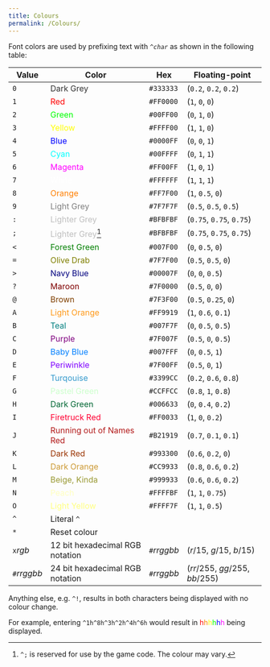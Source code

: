 ```yaml
---
title: Colours
permalink: /Colours/
---
```


Font colors are used by prefixing text with `^`<var>`char`</var> as
shown in the following table:

| Value       | Color                                                       | Hex         | Floating-point                 |
|-------------|-------------------------------------------------------------|-------------|--------------------------------|
| `0`         | <span style="color:#333333">Dark Grey</span>                | `#333333`   | (`0.2`, `0.2`, `0.2`)          |
| `1`         | <span style="color:#FF0000">Red</span>                      | `#FF0000`   | (`1`, `0`, `0`)                |
| `2`         | <span style="color:#00FF00">Green</span>                    | `#00FF00`   | (`0`, `1`, `0`)                |
| `3`         | <span style="color:#FFFF00">Yellow</span>                   | `#FFFF00`   | (`1`, `1`, `0`)                |
| `4`         | <span style="color:#0000FF">Blue</span>                     | `#0000FF`   | (`0`, `0`, `1`)                |
| `5`         | <span style="color:#00FFFF">Cyan</span>                     | `#00FFFF`   | (`0`, `1`, `1`)                |
| `6`         | <span style="color:#FF00FF">Magenta</span>                  | `#FF00FF`   | (`1`, `0`, `1`)                |
| `7`         | <span style="color:#FFFFFF;">White</span>                   | `#FFFFFF`   | (`1`, `1`, `1`)                |
| `8`         | <span style="color:#FF7F00">Orange</span>                   | `#FF7F00`   | (`1`, `0.5`, `0`)              |
| `9`         | <span style="color:#7F7F7F">Light Grey</span>               | `#7F7F7F`   | (`0.5`, `0.5`, `0.5`)          |
| `:`         | <span style="color:#BFBFBF">Lighter Grey</span>             | `#BFBFBF`   | (`0.75`, `0.75`, `0.75`)       |
| `;`         | <span style="color:#BFBFBF">Lighter Grey[^1]</span>         | `#BFBFBF`   | (`0.75`, `0.75`, `0.75`)       |
| `<`         | <span style="color:#007F00">Forest Green</span>             | `#007F00`   | (`0`, `0.5`, `0`)              |
| `=`         | <span style="color:#7F7F00">Olive Drab</span>               | `#7F7F00`   | (`0.5`, `0.5`, `0`)            |
| `>`         | <span style="color:#00007F">Navy Blue</span>                | `#00007F`   | (`0`, `0`, `0.5`)              |
| `?`         | <span style="color:#7F0000">Maroon</span>                   | `#7F0000`   | (`0.5`, `0`, `0`)              |
| `@`         | <span style="color:#7F3F00">Brown</span>                    | `#7F3F00`   | (`0.5`, `0.25`, `0`)           |
| `A`         | <span style="color:#FF9919">Light Orange</span>             | `#FF9919`   | (`1`, `0.6`, `0.1`)            |
| `B`         | <span style="color:#007F7F">Teal</span>                     | `#007F7F`   | (`0`, `0.5`, `0.5`)            |
| `C`         | <span style="color:#7F007F">Purple</span>                   | `#7F007F`   | (`0.5`, `0`, `0.5`)            |
| `D`         | <span style="color:#007FFF">Baby Blue</span>                | `#007FFF`   | (`0`, `0.5`, `1`)              |
| `E`         | <span style="color:#7F00FF">Periwinkle</span>               | `#7F00FF`   | (`0.5`, `0`, `1`)              |
| `F`         | <span style="color:#3399CC">Turqouise</span>                | `#3399CC`   | (`0.2`, `0.6`, `0.8`)          |
| `G`         | <span style="color:#CCFFCC">Pastel Green</span>             | `#CCFFCC`   | (`0.8`, `1`, `0.8`)            |
| `H`         | <span style="color:#006633">Dark Green</span>               | `#006633`   | (`0`, `0.4`, `0.2`)            |
| `I`         | <span style="color:#FF0033">Firetruck Red</span>            | `#FF0033`   | (`1`, `0`, `0.2`)              |
| `J`         | <span style="color:#B21919">Running out of Names Red</span> | `#B21919`   | (`0.7`, `0.1`, `0.1`)          |
| `K`         | <span style="color:#993300">Dark Red</span>                 | `#993300`   | (`0.6`, `0.2`, `0`)            |
| `L`         | <span style="color:#CC9933">Dark Orange</span>              | `#CC9933`   | (`0.8`, `0.6`, `0.2`)          |
| `M`         | <span style="color:#999933">Beige, Kinda</span>             | `#999933`   | (`0.6`, `0.6`, `0.2`)          |
| `N`         | <span style="color:#FFFFBF">Peach</span>                    | `#FFFFBF`   | (`1`, `1`, `0.75`)             |
| `O`         | <span style="color:#FFFF7F">Light Yellow</span>             | `#FFFF7F`   | (`1`, `1`, `0.5`)              |
| `^`         | Literal `^`                                                 |             |                                |
| `*`         | Reset colour                                                |             |                                |
| `x`*rgb*    | 12 bit hexadecimal RGB notation                             | `#`*rrggbb* | (*r*/15, *g*/15, *b*/15)       |
| `#`*rrggbb* | 24 bit hexadecimal RGB notation                             | `#`*rrggbb* | (*rr*/255, *gg*/255, *bb*/255) |

Anything else, e.g. `^!`, results in both characters being displayed
with no colour change.

For example, entering `^1h^8h^3h^2h^4h^6h` would result in
<span style="color:#FF0000">h</span><span style="color:#FF8000">h</span><span style="color:#FFFF00">h</span><span style="color:#00FF00">h</span><span style="color:#0000FF">h</span><span style="color:#FF00FF">h</span>
being displayed.

<references/>

[^1]: `^;` is reserved for use by the game code. The colour may vary.